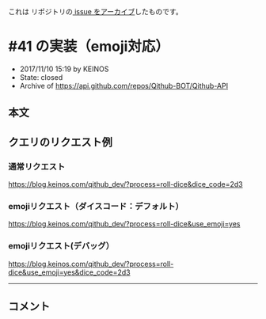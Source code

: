 これは  リポジトリの[ issue をアーカイブ]()したものです。

# #41 の実装（emoji対応）

- 2017/11/10 15:19 by KEINOS
- State: closed
- Archive of https://api.github.com/repos/Qithub-BOT/Qithub-API

## 本文

## クエリのリクエスト例

### 通常リクエスト
https://blog.keinos.com/qithub_dev/?process=roll-dice&dice_code=2d3

### emojiリクエスト（ダイスコード：デフォルト）
https://blog.keinos.com/qithub_dev/?process=roll-dice&use_emoji=yes

### emojiリクエスト(デバッグ）
https://blog.keinos.com/qithub_dev/?process=roll-dice&use_emoji=yes&dice_code=2d3

-----

## コメント
